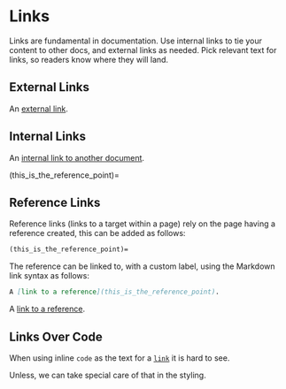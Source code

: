 # Links

Links are fundamental in documentation. Use internal links to tie your content to other docs, and external links as needed.
Pick relevant text for links, so readers know where they will land.

## External Links

An [external link](https://wwww.example.com).

## Internal Links

An [internal link to another document](../examples/index).

(this_is_the_reference_point)=

## Reference Links

Reference links (links to a target within a page) rely on the page having a reference created, this can be added as follows:

```md
(this_is_the_reference_point)=
```

The reference can be linked to, with a custom label, using the Markdown link syntax as follows:

```md
A [link to a reference](this_is_the_reference_point).
```

A [link to a reference](this_is_the_reference_point).

## Links Over Code

When using inline `code` as the text for a [`link`](index) it is hard to see.

Unless, we can take special care of that in the styling.
